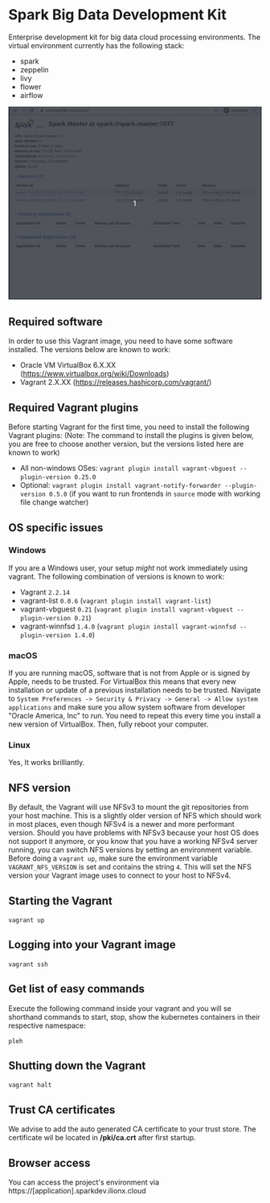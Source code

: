 # Spark Big Data Development Kit

Enterprise development kit for big data cloud processing environments. The virtual environment
currently has the following stack:

* spark
* zeppelin
* livy
* flower
* airflow

![stack](/stack.gif)

## Required software
In order to use this Vagrant image, you need to have some software installed. The versions below are known to work:
* Oracle VM VirtualBox 6.X.XX (https://www.virtualbox.org/wiki/Downloads)
* Vagrant 2.X.XX (https://releases.hashicorp.com/vagrant/)

## Required Vagrant plugins
Before starting Vagrant for the first time, you need to install the following Vagrant plugins:
(Note: The command to install the plugins is given below, you are free to choose another version, but the versions listed here are known to work)
* All non-windows OSes: `vagrant plugin install vagrant-vbguest --plugin-version 0.25.0`
* Optional: `vagrant plugin install vagrant-notify-forwarder --plugin-version 0.5.0` (if you want to run frontends in `source` mode with working file change watcher)

## OS specific issues

### Windows
If you are a Windows user, your setup *might* not work immediately using vagrant. The following combination of versions is known to work:
- Vagrant `2.2.14`
- vagrant-list `0.0.6` (`vagrant plugin install vagrant-list`)
- vagrant-vbguest `0.21` (`vagrant plugin install vagrant-vbguest --plugin-version 0.21`)
- vagrant-winnfsd `1.4.0` (`vagrant plugin install vagrant-winnfsd --plugin-version 1.4.0`)

### macOS
If you are running macOS, software that is not from Apple or is signed by Apple, needs to be trusted. For VirtualBox this means that every new installation or update of a previous installation needs to be trusted. Navigate to `System Preferences -> Security & Privacy -> General -> Allow system applications` and make sure you allow system software from developer "Oracle America, Inc" to run. You need to repeat this every time you install a new version of VirtualBox. Then, fully reboot your computer.

### Linux
Yes, It works brilliantly.

## NFS version
By default, the Vagrant will use NFSv3 to mount the git repositories from your host machine. This is a slightly older version of NFS which should work in most places, even though NFSv4 is a newer and more performant version. Should you have problems with NFSv3 because your host OS does not support it anymore, or you know that you have a working NFSv4 server running, you can switch NFS versions by setting an environment variable. Before doing a `vagrant up`, make sure the environment variable `VAGRANT_NFS_VERSION` is set and contains the string `4`. This will set the NFS version your Vagrant image uses to connect to your host to NFSv4.

## Starting the Vagrant
```
vagrant up
```
## Logging into your Vagrant image
```
vagrant ssh
```
## Get list of easy commands
Execute the following command inside your vagrant and you will se shorthand commands to start, stop, show the kubernetes containers in their respective namespace:
```
pleh
```
## Shutting down the Vagrant
```
vagrant halt
```

## Trust CA certificates
We advise to add the auto generated CA certificate to your 
trust store. The certificate wil be located in **/pki/ca.crt** after first startup.

## Browser access
You can access the project's environment via https://[application].sparkdev.ilionx.cloud
